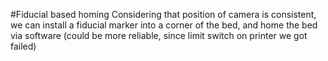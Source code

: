 #Fiducial based homing 
Considering that position of camera is consistent, we can install a fiducial marker into a corner of the bed, and home the bed via software (could be more reliable, since limit switch on printer we got failed)
